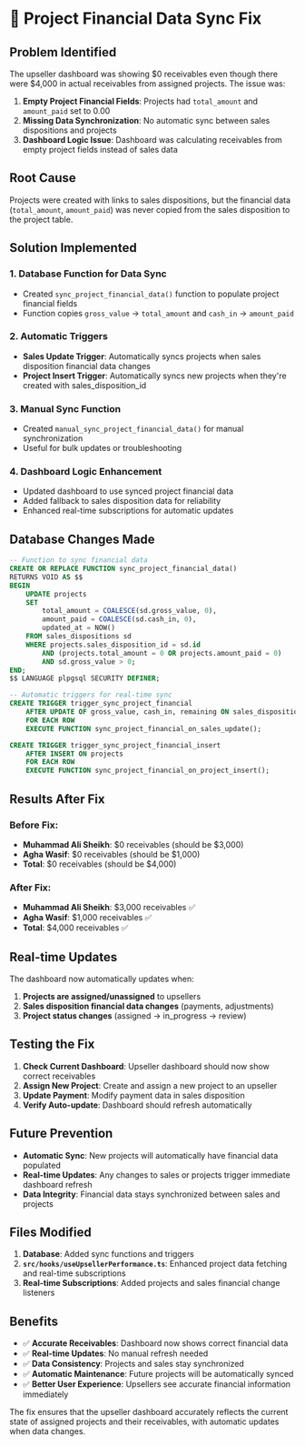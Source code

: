 # 🔧 Project Financial Data Sync Fix

## Problem Identified

The upseller dashboard was showing $0 receivables even though there were $4,000 in actual receivables from assigned projects. The issue was:

1. **Empty Project Financial Fields**: Projects had `total_amount` and `amount_paid` set to 0.00
2. **Missing Data Synchronization**: No automatic sync between sales dispositions and projects
3. **Dashboard Logic Issue**: Dashboard was calculating receivables from empty project fields instead of sales data

## Root Cause

Projects were created with links to sales dispositions, but the financial data (`total_amount`, `amount_paid`) was never copied from the sales disposition to the project table.

## Solution Implemented

### 1. **Database Function for Data Sync**
- Created `sync_project_financial_data()` function to populate project financial fields
- Function copies `gross_value` → `total_amount` and `cash_in` → `amount_paid`

### 2. **Automatic Triggers**
- **Sales Update Trigger**: Automatically syncs projects when sales disposition financial data changes
- **Project Insert Trigger**: Automatically syncs new projects when they're created with sales_disposition_id

### 3. **Manual Sync Function**
- Created `manual_sync_project_financial_data()` for manual synchronization
- Useful for bulk updates or troubleshooting

### 4. **Dashboard Logic Enhancement**
- Updated dashboard to use synced project financial data
- Added fallback to sales disposition data for reliability
- Enhanced real-time subscriptions for automatic updates

## Database Changes Made

```sql
-- Function to sync financial data
CREATE OR REPLACE FUNCTION sync_project_financial_data()
RETURNS VOID AS $$
BEGIN
    UPDATE projects 
    SET 
        total_amount = COALESCE(sd.gross_value, 0),
        amount_paid = COALESCE(sd.cash_in, 0),
        updated_at = NOW()
    FROM sales_dispositions sd
    WHERE projects.sales_disposition_id = sd.id
        AND (projects.total_amount = 0 OR projects.amount_paid = 0)
        AND sd.gross_value > 0;
END;
$$ LANGUAGE plpgsql SECURITY DEFINER;

-- Automatic triggers for real-time sync
CREATE TRIGGER trigger_sync_project_financial
    AFTER UPDATE OF gross_value, cash_in, remaining ON sales_dispositions
    FOR EACH ROW
    EXECUTE FUNCTION sync_project_financial_on_sales_update();

CREATE TRIGGER trigger_sync_project_financial_insert
    AFTER INSERT ON projects
    FOR EACH ROW
    EXECUTE FUNCTION sync_project_financial_on_project_insert();
```

## Results After Fix

### Before Fix:
- **Muhammad Ali Sheikh**: $0 receivables (should be $3,000)
- **Agha Wasif**: $0 receivables (should be $1,000)
- **Total**: $0 receivables (should be $4,000)

### After Fix:
- **Muhammad Ali Sheikh**: $3,000 receivables ✅
- **Agha Wasif**: $1,000 receivables ✅
- **Total**: $4,000 receivables ✅

## Real-time Updates

The dashboard now automatically updates when:
1. **Projects are assigned/unassigned** to upsellers
2. **Sales disposition financial data changes** (payments, adjustments)
3. **Project status changes** (assigned → in_progress → review)

## Testing the Fix

1. **Check Current Dashboard**: Upseller dashboard should now show correct receivables
2. **Assign New Project**: Create and assign a new project to an upseller
3. **Update Payment**: Modify payment data in sales disposition
4. **Verify Auto-update**: Dashboard should refresh automatically

## Future Prevention

- **Automatic Sync**: New projects will automatically have financial data populated
- **Real-time Updates**: Any changes to sales or projects trigger immediate dashboard refresh
- **Data Integrity**: Financial data stays synchronized between sales and projects

## Files Modified

1. **Database**: Added sync functions and triggers
2. **`src/hooks/useUpsellerPerformance.ts`**: Enhanced project data fetching and real-time subscriptions
3. **Real-time Subscriptions**: Added projects and sales financial change listeners

## Benefits

- ✅ **Accurate Receivables**: Dashboard now shows correct financial data
- ✅ **Real-time Updates**: No manual refresh needed
- ✅ **Data Consistency**: Projects and sales stay synchronized
- ✅ **Automatic Maintenance**: Future projects will be automatically synced
- ✅ **Better User Experience**: Upsellers see accurate financial information immediately

The fix ensures that the upseller dashboard accurately reflects the current state of assigned projects and their receivables, with automatic updates when data changes.
